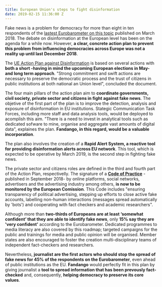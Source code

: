 ```yaml
---
title: European Union's steps to fight disinformation
date: 2019-02-15 11:36:00 Z
---
```


Fake news is a problem for democracy for more than eight in ten respondents of the [lastest Eurobarometer on this topic](http://ec.europa.eu/commfrontoffice/publicopinion/index.cfm/survey/getsurveydetail/instruments/flash/surveyky/2183) published on March 2018. The debate on disinformation at the European level has been on the agenda for a while now. However, **a clear, concrete action plan to prevent this problem from influencing democracies across Europe was not a reality up until last December 2018**. 

The [UE Action Plan against Disinformation](https://eeas.europa.eu/headquarters/headquarters-homepage/54866/action-plan-against-disinformation_en) is based on several actions with **both a short -having in mind the upcoming European elections in May- and long term approach**. "Strong commitment and swift actions are necessary to preserve the democratic process and the trust of citizens in public institutions at both national an Union level", concluded the document.  

The four main pillars of the action plan aim to **coordinate governments, civil society, private sector and citizens in fight against fake news**. The objetive of the first part of the plan is to improve the detection, analysis and exposure of disinformation in EU institutions. Stategic Communication Task Forces, including more staff and data analysis tools, would be deployed to acomplish this aim. "There is a need to invest in analytical tools such as dedicated sofware to mine, organise and aggregate vast amounts of digital data", explaines the plan. **Fandango, in this regard, would be a valuable incorporation**. 

The plan also involves the creation of a **Rapid Alert System, a reactive tool for providing disinformation alerts across EU network**. This tool, which is expected to be operative by March 2019, is the second step in fighting fake news.

The private sector and citizens roles are defined in the third and fourth part of the Action Plan, respectivelly. The signature of a **[Code of Practice](https://ec.europa.eu/digital-single-market/en/news/code-practice-disinformation)** -published in September 2018- by online platforms, social networks, advertisers and the advertising industry among others, **is now to be monitored by the European Comission**. This Code includes "ensuring transparency of political advertising, stepping up efforts to close active fake accounts, labelling non-human interactions (messages spread automatically by 'bots') and cooperating with fact checkers and academic researchers".

Although more than **two-thirds of Europeans are at least ‘somewhat confident’ that they are able to identify fake news**, only **15% say they are 'very confident'** according to the Eurobarometer. Dedicated programmes to media literacy are also covered by this roadmap; targeted campaigns for the public and trainings for media and public opinion will be organised. Member states are also encouraged to foster the creation  multi-disciplinary teams of independent fact-checkers and researchers.

Nevertheless, **journalist are the first actors who should stop the spread of fake news for 45% of the respondents on the Eurobarometer**, even ahead of public institutions as the EU. **Fandango** would perfectly fit in this plan by giving journalist a **tool to spread information that has been prevously fact-checked** and, consequently, **helping democracy to preserve its core values**.
